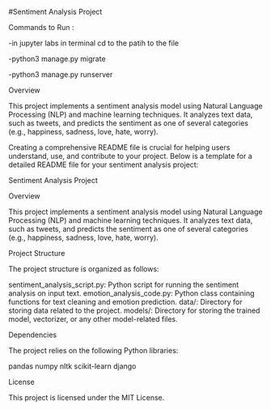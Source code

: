 #Sentiment Analysis Project

Commands to Run :

-in jupyter labs in terminal cd to the patih to the file

-python3 manage.py migrate

-python3 manage.py runserver


Overview

This project implements a sentiment analysis model using Natural Language Processing (NLP) and machine learning techniques. It analyzes text data, such as tweets, and predicts the sentiment as one of several categories (e.g., happiness, sadness, love, hate, worry).



Creating a comprehensive README file is crucial for helping users understand, use, and contribute to your project. Below is a template for a detailed README file for your sentiment analysis project:

Sentiment Analysis Project

Overview

This project implements a sentiment analysis model using Natural Language Processing (NLP) and machine learning techniques. It analyzes text data, such as tweets, and predicts the sentiment as one of several categories (e.g., happiness, sadness, love, hate, worry).

Project Structure

The project structure is organized as follows:

sentiment_analysis_script.py: Python script for running the sentiment analysis on input text.
emotion_analysis_code.py: Python class containing functions for text cleaning and emotion prediction.
data/: Directory for storing data related to the project.
models/: Directory for storing the trained model, vectorizer, or any other model-related files.

Dependencies

The project relies on the following Python libraries:

pandas
numpy
nltk
scikit-learn
django

License

This project is licensed under the MIT License.




